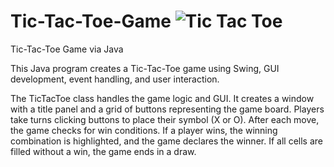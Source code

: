 # Tic-Tac-Toe-Game ![Tic Tac Toe](https://github.com/enes-plt/Tic-Tac-Toe-Game/assets/152672327/32ac314c-77f2-4b34-802f-680f4193a641)

Tic-Tac-Toe Game via Java

This Java program creates a Tic-Tac-Toe game using Swing, GUI development, event handling, and user interaction.

The TicTacToe class handles the game logic and GUI. It creates a window with a title panel and a grid of buttons representing the game board.
Players take turns clicking buttons to place their symbol (X or O). After each move, the game checks for win conditions.
If a player wins, the winning combination is highlighted, and the game declares the winner. If all cells are filled without a win, the game ends in a draw.

